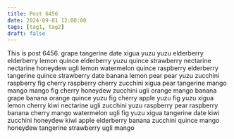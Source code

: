 ```yaml
---
title: Post 6456
date: 2024-09-01 12:00:00
tags: [tag1, tag2]
draft: false
---
```

This is post 6456.
grape
tangerine
date
xigua
yuzu
yuzu
elderberry
elderberry
lemon
quince
elderberry
yuzu
quince
strawberry
nectarine
nectarine
honeydew
ugli
lemon
watermelon
quince
raspberry
elderberry
tangerine
quince
strawberry
date
banana
lemon
pear
pear
yuzu
zucchini
raspberry
fig
cherry
raspberry
cherry
zucchini
xigua
pear
tangerine
mango
mango
mango
fig
cherry
honeydew
zucchini
ugli
orange
mango
banana
grape
banana
orange
quince
yuzu
fig
cherry
apple
yuzu
fig
yuzu
xigua
lemon
cherry
kiwi
nectarine
ugli
zucchini
yuzu
raspberry
pear
raspberry
banana
cherry
mango
watermelon
ugli
fig
yuzu
xigua
tangerine
date
kiwi
zucchini
honeydew
kiwi
apple
elderberry
banana
zucchini
quince
mango
honeydew
tangerine
strawberry
ugli
mango
